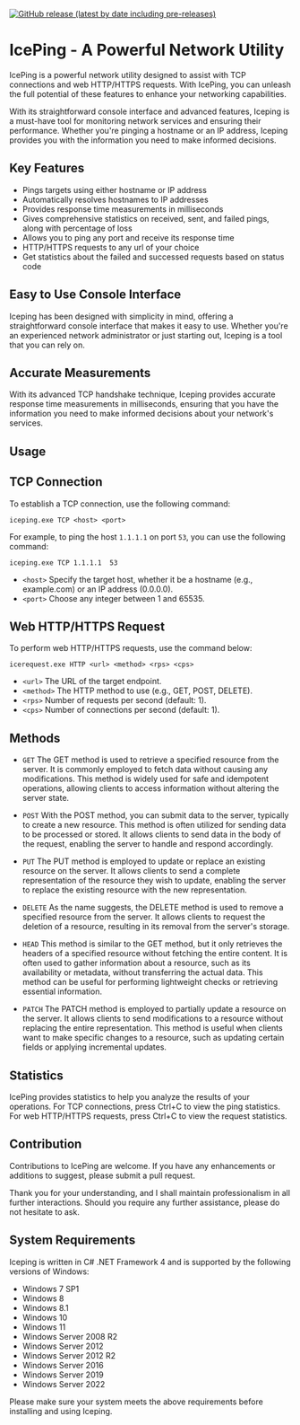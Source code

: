 [![GitHub release (latest by date including pre-releases)](https://img.shields.io/github/v/release/alexandrosntonas/Iceping?include_prereleases)](https://github.com/alexandrosntonas/Iceping/releases/latest)

# IcePing - A Powerful Network Utility

IcePing is a powerful network utility designed to assist with TCP connections and web HTTP/HTTPS requests. With IcePing, you can unleash the full potential of these features to enhance your networking capabilities.

With its straightforward console interface and advanced features, Iceping is a must-have tool for monitoring network services and ensuring their performance. Whether you're pinging a hostname or an IP address, Iceping provides you with the information you need to make informed decisions.

## Key Features
- Pings targets using either hostname or IP address
- Automatically resolves hostnames to IP addresses
- Provides response time measurements in milliseconds
- Gives comprehensive statistics on received, sent, and failed pings, along with percentage of loss
- Allows you to ping any port and receive its response time
- HTTP/HTTPS requests to any url of your choice
- Get statistics about the failed and successed requests based on status code

## Easy to Use Console Interface
Iceping has been designed with simplicity in mind, offering a straightforward console interface that makes it easy to use. Whether you're an experienced network administrator or just starting out, Iceping is a tool that you can rely on.

## Accurate Measurements
With its advanced TCP handshake technique, Iceping provides accurate response time measurements in milliseconds, ensuring that you have the information you need to make informed decisions about your network's services.

## Usage
## TCP Connection
To establish a TCP connection, use the following command:

```
iceping.exe TCP <host> <port>
```

For example, to ping the host `1.1.1.1` on port `53`, you can use the following command:

```
iceping.exe TCP 1.1.1.1  53
```

- ``<host>`` Specify the target host, whether it be a hostname (e.g., example.com) or an IP address (0.0.0.0).
- ``<port>`` Choose any integer between 1 and 65535.

## Web HTTP/HTTPS Request
To perform web HTTP/HTTPS requests, use the command below:
```
icerequest.exe HTTP <url> <method> <rps> <cps>
```
- ``<url>`` The URL of the target endpoint.
- ``<method>`` The HTTP method to use (e.g., GET, POST, DELETE).
- ``<rps>`` Number of requests per second (default: 1).
- ``<cps>`` Number of connections per second (default: 1).

## Methods
- ``GET`` The GET method is used to retrieve a specified resource from the server. It is commonly employed to fetch data without causing any modifications. This method is widely used for safe and idempotent operations, allowing clients to access information without altering the server state.

- ``POST`` With the POST method, you can submit data to the server, typically to create a new resource. This method is often utilized for sending data to be processed or stored. It allows clients to send data in the body of the request, enabling the server to handle and respond accordingly.

- ``PUT`` The PUT method is employed to update or replace an existing resource on the server. It allows clients to send a complete representation of the resource they wish to update, enabling the server to replace the existing resource with the new representation.

- ``DELETE`` As the name suggests, the DELETE method is used to remove a specified resource from the server. It allows clients to request the deletion of a resource, resulting in its removal from the server's storage.

- ``HEAD`` This method is similar to the GET method, but it only retrieves the headers of a specified resource without fetching the entire content. It is often used to gather information about a resource, such as its availability or metadata, without transferring the actual data. This method can be useful for performing lightweight checks or retrieving essential information.

- ``PATCH`` The PATCH method is employed to partially update a resource on the server. It allows clients to send modifications to a resource without replacing the entire representation. This method is useful when clients want to make specific changes to a resource, such as updating certain fields or applying incremental updates.

## Statistics
IcePing provides statistics to help you analyze the results of your operations. For TCP connections, press Ctrl+C to view the ping statistics. For web HTTP/HTTPS requests, press Ctrl+C to view the request statistics.

## Contribution
Contributions to IcePing are welcome. If you have any enhancements or additions to suggest, please submit a pull request.

Thank you for your understanding, and I shall maintain professionalism in all further interactions. Should you require any further assistance, please do not hesitate to ask.

## System Requirements
Iceping is written in C# .NET Framework 4 and is supported by the following versions of Windows:

- Windows 7 SP1
- Windows 8
- Windows 8.1
- Windows 10
- Windows 11
- Windows Server 2008 R2
- Windows Server 2012
- Windows Server 2012 R2
- Windows Server 2016
- Windows Server 2019
- Windows Server 2022

Please make sure your system meets the above requirements before installing and using Iceping.
